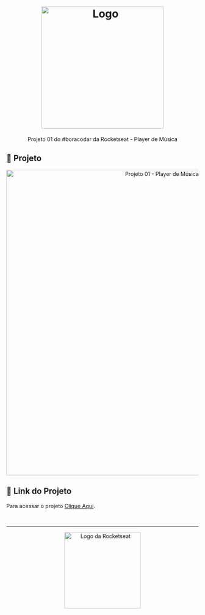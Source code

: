<h1 align="center">
  <img alt="Logo" src="https://github.com/user-attachments/assets/28b28953-cc65-4915-84f2-17a0e76711fd" width="320px">
</h1>

<p align="center">
  Projeto 01 do #boracodar da Rocketseat - Player de Música
</p>

## 📂 Projeto

<p align="center">
  <img alt="Projeto 01 - Player de Música" src="https://github.com/user-attachments/assets/b7b10311-7ab7-486b-a847-bb9673181662" width="800px">
</p>

## 🔗 Link do Projeto

Para acessar o projeto <a href="https://bora-codar-rocketseat-two.vercel.app/" target="_blank">Clique Aqui</a>.

<br>

---

<p align="center">
  <img alt="Logo da Rocketseat" src="https://github.com/user-attachments/assets/39908634-2aee-4435-8513-fb952559fe3c" width="200px" />
</p>
